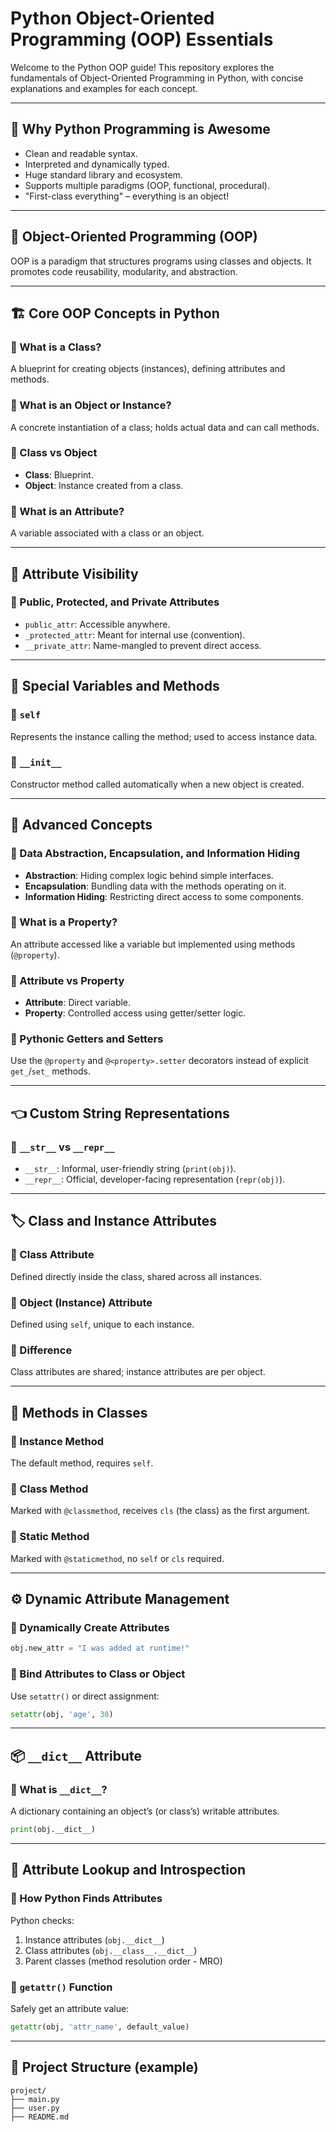 # Python Object-Oriented Programming (OOP) Essentials

Welcome to the Python OOP guide! This repository explores the fundamentals of Object-Oriented Programming in Python, with concise explanations and examples for each concept.

---

## 📌 Why Python Programming is Awesome

* Clean and readable syntax.
* Interpreted and dynamically typed.
* Huge standard library and ecosystem.
* Supports multiple paradigms (OOP, functional, procedural).
* "First-class everything" – everything is an object!

---

## 🧠 Object-Oriented Programming (OOP)

OOP is a paradigm that structures programs using classes and objects. It promotes code reusability, modularity, and abstraction.

---

## 🏗️ Core OOP Concepts in Python

### 🔹 What is a Class?

A blueprint for creating objects (instances), defining attributes and methods.

### 🔹 What is an Object or Instance?

A concrete instantiation of a class; holds actual data and can call methods.

### 🔹 Class vs Object

* **Class**: Blueprint.
* **Object**: Instance created from a class.

### 🔹 What is an Attribute?

A variable associated with a class or an object.

---

## 🔐 Attribute Visibility

### 🔹 Public, Protected, and Private Attributes

* `public_attr`: Accessible anywhere.
* `_protected_attr`: Meant for internal use (convention).
* `__private_attr`: Name-mangled to prevent direct access.

---

## 🔄 Special Variables and Methods

### 🔹 `self`

Represents the instance calling the method; used to access instance data.

### 🔹 `__init__`

Constructor method called automatically when a new object is created.

---

## 🧰 Advanced Concepts

### 🔹 Data Abstraction, Encapsulation, and Information Hiding

* **Abstraction**: Hiding complex logic behind simple interfaces.
* **Encapsulation**: Bundling data with the methods operating on it.
* **Information Hiding**: Restricting direct access to some components.

### 🔹 What is a Property?

An attribute accessed like a variable but implemented using methods (`@property`).

### 🔹 Attribute vs Property

* **Attribute**: Direct variable.
* **Property**: Controlled access using getter/setter logic.

### 🔹 Pythonic Getters and Setters

Use the `@property` and `@<property>.setter` decorators instead of explicit `get_`/`set_` methods.

---

## 👈 Custom String Representations

### 🔹 `__str__` vs `__repr__`

* `__str__`: Informal, user-friendly string (`print(obj)`).
* `__repr__`: Official, developer-facing representation (`repr(obj)`).

---

## 🏷️ Class and Instance Attributes

### 🔹 Class Attribute

Defined directly inside the class, shared across all instances.

### 🔹 Object (Instance) Attribute

Defined using `self`, unique to each instance.

### 🔹 Difference

Class attributes are shared; instance attributes are per object.

---

## 🧩️ Methods in Classes

### 🔹 Instance Method

The default method, requires `self`.

### 🔹 Class Method

Marked with `@classmethod`, receives `cls` (the class) as the first argument.

### 🔹 Static Method

Marked with `@staticmethod`, no `self` or `cls` required.

---

## ⚙️ Dynamic Attribute Management

### 🔹 Dynamically Create Attributes

```python
obj.new_attr = "I was added at runtime!"
```

### 🔹 Bind Attributes to Class or Object

Use `setattr()` or direct assignment:

```python
setattr(obj, 'age', 30)
```

---

## 📦 `__dict__` Attribute

### 🔹 What is `__dict__`?

A dictionary containing an object’s (or class’s) writable attributes.

```python
print(obj.__dict__)
```

---

## 🔎 Attribute Lookup and Introspection

### 🔹 How Python Finds Attributes

Python checks:

1. Instance attributes (`obj.__dict__`)
2. Class attributes (`obj.__class__.__dict__`)
3. Parent classes (method resolution order - MRO)

### 🔹 `getattr()` Function

Safely get an attribute value:

```python
getattr(obj, 'attr_name', default_value)
```

---

## 📂 Project Structure (example)

```text
project/
├── main.py
├── user.py
├── README.md
```
